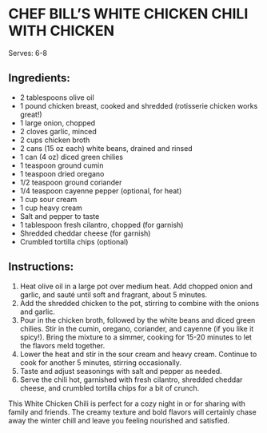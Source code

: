 # CHEF BILL’S WHITE CHICKEN CHILI WITH CHICKEN
Serves: 6-8
## Ingredients:
- 2 tablespoons olive oil
- 1 pound chicken breast, cooked and shredded (rotisserie chicken works great!)
- 1 large onion, chopped
- 2 cloves garlic, minced
- 2 cups chicken broth
- 2 cans (15 oz each) white beans, drained and rinsed
- 1 can (4 oz) diced green chilies
- 1 teaspoon ground cumin
- 1 teaspoon dried oregano
- 1/2 teaspoon ground coriander
- 1/4 teaspoon cayenne pepper (optional, for heat)
- 1 cup sour cream
- 1 cup heavy cream
- Salt and pepper to taste
- 1 tablespoon fresh cilantro, chopped (for garnish)
- Shredded cheddar cheese (for garnish)
- Crumbled tortilla chips (optional)

## Instructions:
1. Heat olive oil in a large pot over medium heat. Add chopped onion and garlic, and sauté until soft and fragrant, about 5
minutes.
2. Add the shredded chicken to the pot, stirring to combine with the onions and garlic.
3. Pour in the chicken broth, followed by the white beans and diced green chilies. Stir in the cumin, oregano, coriander, and
cayenne (if you like it spicy!). Bring the mixture to a simmer, cooking for 15-20 minutes to let the flavors meld together.
4. Lower the heat and stir in the sour cream and heavy cream. Continue to cook for another 5 minutes, stirring occasionally.
5. Taste and adjust seasonings with salt and pepper as needed.
6. Serve the chili hot, garnished with fresh cilantro, shredded cheddar cheese, and crumbled tortilla chips for a bit of crunch.

This White Chicken Chili is perfect for a cozy night in or for sharing with family and friends. The creamy texture and bold
flavors will certainly chase away the winter chill and leave you feeling nourished and satisfied.
